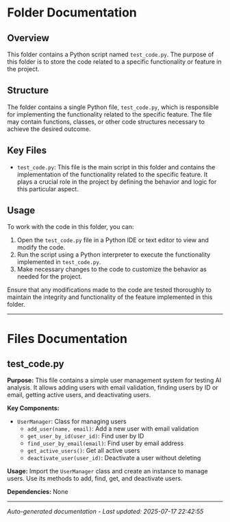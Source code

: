 # Folder Documentation

## Overview
This folder contains a Python script named `test_code.py`. The purpose of this folder is to store the code related to a specific functionality or feature in the project.

## Structure
The folder contains a single Python file, `test_code.py`, which is responsible for implementing the functionality related to the specific feature. The file may contain functions, classes, or other code structures necessary to achieve the desired outcome.

## Key Files
- `test_code.py`: This file is the main script in this folder and contains the implementation of the functionality related to the specific feature. It plays a crucial role in the project by defining the behavior and logic for this particular aspect.

## Usage
To work with the code in this folder, you can:
1. Open the `test_code.py` file in a Python IDE or text editor to view and modify the code.
2. Run the script using a Python interpreter to execute the functionality implemented in `test_code.py`.
3. Make necessary changes to the code to customize the behavior as needed for the project.

Ensure that any modifications made to the code are tested thoroughly to maintain the integrity and functionality of the feature implemented in this folder.

---

# Files Documentation

## test_code.py

**Purpose:** This file contains a simple user management system for testing AI analysis. It allows adding users with email validation, finding users by ID or email, getting active users, and deactivating users.

**Key Components:**
- `UserManager`: Class for managing users
  - `add_user(name, email)`: Add a new user with email validation
  - `get_user_by_id(user_id)`: Find user by ID
  - `find_user_by_email(email)`: Find user by email address
  - `get_active_users()`: Get all active users
  - `deactivate_user(user_id)`: Deactivate a user without deleting

**Usage:** Import the `UserManager` class and create an instance to manage users. Use its methods to add, find, get, and deactivate users.

**Dependencies:** None

---
*Auto-generated documentation - Last updated: 2025-07-17 22:42:55*
